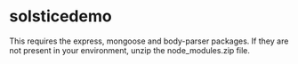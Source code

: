 # solsticedemo

This requires the express, mongoose and body-parser packages. If they are not present in your environment, unzip the node_modules.zip file.
